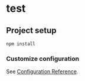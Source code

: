 # test

## Project setup
```
npm install
```

### Customize configuration
See [Configuration Reference](https://cli.vuejs.org/config/).
